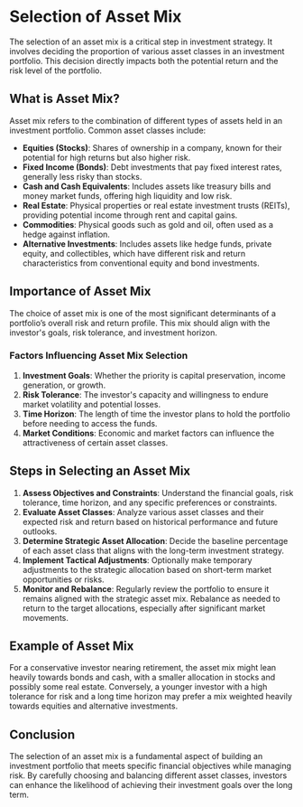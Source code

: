 # Selection of Asset Mix

The selection of an asset mix is a critical step in investment strategy. It involves deciding the proportion of various asset classes in an investment portfolio. This decision directly impacts both the potential return and the risk level of the portfolio.

## What is Asset Mix?

Asset mix refers to the combination of different types of assets held in an investment portfolio. Common asset classes include:

- **Equities (Stocks)**: Shares of ownership in a company, known for their potential for high returns but also higher risk.
- **Fixed Income (Bonds)**: Debt investments that pay fixed interest rates, generally less risky than stocks.
- **Cash and Cash Equivalents**: Includes assets like treasury bills and money market funds, offering high liquidity and low risk.
- **Real Estate**: Physical properties or real estate investment trusts (REITs), providing potential income through rent and capital gains.
- **Commodities**: Physical goods such as gold and oil, often used as a hedge against inflation.
- **Alternative Investments**: Includes assets like hedge funds, private equity, and collectibles, which have different risk and return characteristics from conventional equity and bond investments.

## Importance of Asset Mix

The choice of asset mix is one of the most significant determinants of a portfolio’s overall risk and return profile. This mix should align with the investor's goals, risk tolerance, and investment horizon.

### Factors Influencing Asset Mix Selection

1. **Investment Goals**: Whether the priority is capital preservation, income generation, or growth.
2. **Risk Tolerance**: The investor's capacity and willingness to endure market volatility and potential losses.
3. **Time Horizon**: The length of time the investor plans to hold the portfolio before needing to access the funds.
4. **Market Conditions**: Economic and market factors can influence the attractiveness of certain asset classes.

## Steps in Selecting an Asset Mix

1. **Assess Objectives and Constraints**: Understand the financial goals, risk tolerance, time horizon, and any specific preferences or constraints.
2. **Evaluate Asset Classes**: Analyze various asset classes and their expected risk and return based on historical performance and future outlooks.
3. **Determine Strategic Asset Allocation**: Decide the baseline percentage of each asset class that aligns with the long-term investment strategy.
4. **Implement Tactical Adjustments**: Optionally make temporary adjustments to the strategic allocation based on short-term market opportunities or risks.
5. **Monitor and Rebalance**: Regularly review the portfolio to ensure it remains aligned with the strategic asset mix. Rebalance as needed to return to the target allocations, especially after significant market movements.

## Example of Asset Mix

For a conservative investor nearing retirement, the asset mix might lean heavily towards bonds and cash, with a smaller allocation in stocks and possibly some real estate. Conversely, a younger investor with a high tolerance for risk and a long time horizon may prefer a mix weighted heavily towards equities and alternative investments.

## Conclusion

The selection of an asset mix is a fundamental aspect of building an investment portfolio that meets specific financial objectives while managing risk. By carefully choosing and balancing different asset classes, investors can enhance the likelihood of achieving their investment goals over the long term.

